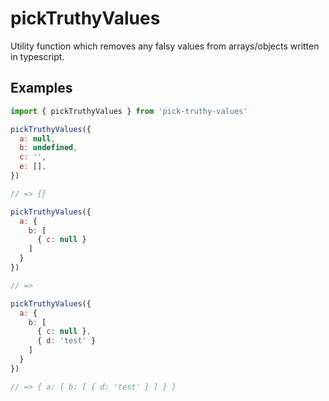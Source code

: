 # pickTruthyValues

Utility function which removes any falsy values from arrays/objects written in typescript.

## Examples

```js
import { pickTruthyValues } from 'pick-truthy-values'

pickTruthyValues({
  a: null,
  b: undefined,
  c: '',
  e: [],
})

// => {}

pickTruthyValues({
  a: {
    b: [
      { c: null }
    ]
  }
})

// =>

pickTruthyValues({
  a: {
    b: [
      { c: null },
      { d: 'test' }
    ]
  }
})

// => { a: { b: [ { d: 'test' } ] } } 

```